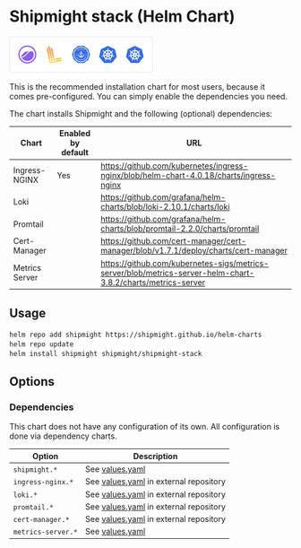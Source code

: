 # Shipmight stack (Helm Chart)

<img alt="Logos of components in Shipmight stack" src="https://github.com/shipmight/helm-charts/raw/master/images/chart-shipmight-stack.png" height="64" />

This is the recommended installation chart for most users, because it comes pre-configured. You can simply enable the dependencies you need.

The chart installs Shipmight and the following (optional) dependencies:

| Chart          | Enabled by default | URL                                                                                                          |
| -------------- | ------------------ | ------------------------------------------------------------------------------------------------------------ |
| Ingress-NGINX  | Yes                | https://github.com/kubernetes/ingress-nginx/blob/helm-chart-4.0.18/charts/ingress-nginx                      |
| Loki           |                    | https://github.com/grafana/helm-charts/blob/loki-2.10.1/charts/loki                                          |
| Promtail       |                    | https://github.com/grafana/helm-charts/blob/promtail-2.2.0/charts/promtail                                   |
| Cert-Manager   |                    | https://github.com/cert-manager/cert-manager/blob/v1.7.1/deploy/charts/cert-manager                          |
| Metrics Server |                    | https://github.com/kubernetes-sigs/metrics-server/blob/metrics-server-helm-chart-3.8.2/charts/metrics-server |

## Usage

```bash
helm repo add shipmight https://shipmight.github.io/helm-charts
helm repo update
helm install shipmight shipmight/shipmight-stack
```

## Options

### Dependencies

This chart does not have any configuration of its own. All configuration is done via dependency charts.

| Option             | Description                                                                                                                                   |
| ------------------ | --------------------------------------------------------------------------------------------------------------------------------------------- |
| `shipmight.*`      | See [values.yaml](../shipmight/values.yaml)                                                                                                   |
| `ingress-nginx.*`  | See [values.yaml](https://github.com/kubernetes/ingress-nginx/blob/helm-chart-4.0.18/charts/ingress-nginx/values.yaml) in external repository |
| `loki.*`           | See [values.yaml](https://github.com/grafana/helm-charts/blob/loki-2.10.1/charts/loki/values.yaml) in external repository                     |
| `promtail.*`       | See [values.yaml](https://github.com/grafana/helm-charts/blob/promtail-2.2.0/charts/promtail/values.yaml) in external repository              |
| `cert-manager.*`   | See [values.yaml](https://github.com/cert-manager/cert-manager/blob/v1.7.1/deploy/charts/cert-manager/values.yaml) in external repository     |
| `metrics-server.*` | See [values.yaml](https://github.com/kubernetes-sigs/metrics-server/blob/metrics-server-helm-chart-3.8.2/charts/metrics-server/values.yaml)   |
